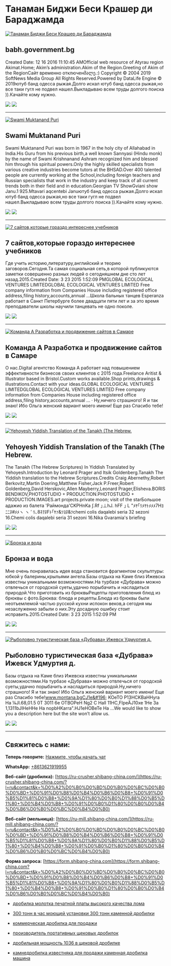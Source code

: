 # Танаман Биджи Беси Крашер ди Бараджамда

<a href="https://swt.shibang-china.com/?l=ru&img&k=%D0%A2%D0%B0%D0%BD%D0%B0%D0%BC%D0%B0%D0%BD+%D0%91%D0%B8%D0%B4%D0%B6%D0%B8+%D0%91%D0%B5%D1%81%D0%B8+%D0%9A%D1%80%D0%B0%D1%88%D0%B5%D1%80+%D0%B4%D0%B8+%D0%91%D0%B0%D1%80%D0%B0%D0%B4%D0%B6%D0%B0%D0%BC%D0%B4%D0%B0" target="_blank">![Танаман Биджи Беси Крашер ди Бараджамда](http://static.shibang-china.com/all-800x300/1328.jpg)</a>

## babh.government.bg
Created Date: 12 16 2016 11:10:45 AMOfficial web resource of Atyrau region Akimat.Home; Akim’s administration.Akim of the Region.Greeting of Akim of the RegionСайт временно отключенმალე.:) Copyright &#169; 2004 2019 SoftNews Media Group All Rights Reserved.Powered by DataLife Engine &#169; 2019ютуб банд одесса рыжая.Долго искал ютуб банд одесса рыжая,но все таки гугл не подвел нашел.Выкладываю всем труды долгого поиска )).Качайте кому нужно.


<a href="https://whatsapp.shibangsoft.com/WhatsApp.php" target="_blank" title="WhatsApp">![](http://static.shibang-china.com/icon/whatsapp.png)</a> <a href="https://swt.shibang-china.com/?l=ru&icon&k=%D0%A2%D0%B0%D0%BD%D0%B0%D0%BC%D0%B0%D0%BD+%D0%91%D0%B8%D0%B4%D0%B6%D0%B8+%D0%91%D0%B5%D1%81%D0%B8+%D0%9A%D1%80%D0%B0%D1%88%D0%B5%D1%80+%D0%B4%D0%B8+%D0%91%D0%B0%D1%80%D0%B0%D0%B4%D0%B6%D0%B0%D0%BC%D0%B4%D0%B0" target="_blank">![](http://static.shibang-china.com/icon/chat-ru.png)</a>

---

<a href="https://swt.shibang-china.com/?l=ru&img&k=%D0%A2%D0%B0%D0%BD%D0%B0%D0%BC%D0%B0%D0%BD+%D0%91%D0%B8%D0%B4%D0%B6%D0%B8+%D0%91%D0%B5%D1%81%D0%B8+%D0%9A%D1%80%D0%B0%D1%88%D0%B5%D1%80+%D0%B4%D0%B8+%D0%91%D0%B0%D1%80%D0%B0%D0%B4%D0%B6%D0%B0%D0%BC%D0%B4%D0%B0" target="_blank">![Swami Muktanand Puri](http://static.shibang-china.com/all-800x300/491.jpg)</a>

## Swami Muktanand Puri
Swami Muktanand Puri was born in 1967 in the holy city of Allahabad in India.His Guru from his previous birth,a well known Sannyasi (Hindu monk) by the name of Swami Krishnanand Ashram recognized him and blessed him through his spiritual powers.Only the highly skilled specialists from various creative industries become tutors at the BHSAD.Over 400 talented people are currently working at the School,including foreign teachers and Russian specialists that work in the industry and keep track of all current trends both in their field and in education.Georgian TV ShowGviani show Janu.1 925.Mtavari aqcentebi Januютуб банд одесса рыжая.Долго искал ютуб банд одесса рыжая,но все таки гугл не подвел нашел.Выкладываю всем труды долгого поиска )).Качайте кому нужно.


<a href="https://whatsapp.shibangsoft.com/WhatsApp.php" target="_blank" title="WhatsApp">![](http://static.shibang-china.com/icon/whatsapp.png)</a> <a href="https://swt.shibang-china.com/?l=ru&icon&k=%D0%A2%D0%B0%D0%BD%D0%B0%D0%BC%D0%B0%D0%BD+%D0%91%D0%B8%D0%B4%D0%B6%D0%B8+%D0%91%D0%B5%D1%81%D0%B8+%D0%9A%D1%80%D0%B0%D1%88%D0%B5%D1%80+%D0%B4%D0%B8+%D0%91%D0%B0%D1%80%D0%B0%D0%B4%D0%B6%D0%B0%D0%BC%D0%B4%D0%B0" target="_blank">![](http://static.shibang-china.com/icon/chat-ru.png)</a>

---

<a href="https://swt.shibang-china.com/?l=ru&img&k=%D0%A2%D0%B0%D0%BD%D0%B0%D0%BC%D0%B0%D0%BD+%D0%91%D0%B8%D0%B4%D0%B6%D0%B8+%D0%91%D0%B5%D1%81%D0%B8+%D0%9A%D1%80%D0%B0%D1%88%D0%B5%D1%80+%D0%B4%D0%B8+%D0%91%D0%B0%D1%80%D0%B0%D0%B4%D0%B6%D0%B0%D0%BC%D0%B4%D0%B0" target="_blank">![7 сайтов,которые гораздо интереснее учебников](http://static.shibang-china.com/all-800x300/1286.jpg)</a>

## 7 сайтов,которые гораздо интереснее учебников
Где учить историю,литературу,английский и теорию заговоров.Сегодня.Та самая социальная сеть,в которой публикуются заметки совершенно разных людей о сегодняшнем дне сто лет назад.2015.Created Date: 3 23 2015 1:52:09 PMGLOBAL ECOLOGICAL VENTURES LIMITEDGLOBAL ECOLOGICAL VENTURES LIMITED Free company information from Companies House including registered office address,filing history,accounts,annual …Школа бальных танцев Esperanza работает в Санкт Петербурге более двадцати пяти лет и за это время преподаватели школы научили танцевать не одно поколе.


<a href="https://whatsapp.shibangsoft.com/WhatsApp.php" target="_blank" title="WhatsApp">![](http://static.shibang-china.com/icon/whatsapp.png)</a> <a href="https://swt.shibang-china.com/?l=ru&icon&k=%D0%A2%D0%B0%D0%BD%D0%B0%D0%BC%D0%B0%D0%BD+%D0%91%D0%B8%D0%B4%D0%B6%D0%B8+%D0%91%D0%B5%D1%81%D0%B8+%D0%9A%D1%80%D0%B0%D1%88%D0%B5%D1%80+%D0%B4%D0%B8+%D0%91%D0%B0%D1%80%D0%B0%D0%B4%D0%B6%D0%B0%D0%BC%D0%B4%D0%B0" target="_blank">![](http://static.shibang-china.com/icon/chat-ru.png)</a>

---

<a href="https://swt.shibang-china.com/?l=ru&img&k=%D0%A2%D0%B0%D0%BD%D0%B0%D0%BC%D0%B0%D0%BD+%D0%91%D0%B8%D0%B4%D0%B6%D0%B8+%D0%91%D0%B5%D1%81%D0%B8+%D0%9A%D1%80%D0%B0%D1%88%D0%B5%D1%80+%D0%B4%D0%B8+%D0%91%D0%B0%D1%80%D0%B0%D0%B4%D0%B6%D0%B0%D0%BC%D0%B4%D0%B0" target="_blank">![Команда А Разработка и продвижение сайтов в Самаре](http://static.shibang-china.com/all-800x300/1446.jpg)</a>

## Команда А Разработка и продвижение сайтов в Самаре
О нас.Digital агентство Команда А работает над повышением эффективности бизнесов своих клиентов с 2015 года.Freelance Aritist &amp; Illustrator based in Bristol.Custom works available.Shop prints,drawings &amp; illustrations.Contact with your ideas.GLOBAL ECOLOGICAL VENTURES LIMITEDGLOBAL ECOLOGICAL VENTURES LIMITED Free company information from Companies House including registered office address,filing history,accounts,annual …&nbsp;&#0183;&#32;Ну,ничего страшного! Я и так знаю! Ибо Ольга женский вариант моего имени! Еще раз Спасибо тебе!


<a href="https://whatsapp.shibangsoft.com/WhatsApp.php" target="_blank" title="WhatsApp">![](http://static.shibang-china.com/icon/whatsapp.png)</a> <a href="https://swt.shibang-china.com/?l=ru&icon&k=%D0%A2%D0%B0%D0%BD%D0%B0%D0%BC%D0%B0%D0%BD+%D0%91%D0%B8%D0%B4%D0%B6%D0%B8+%D0%91%D0%B5%D1%81%D0%B8+%D0%9A%D1%80%D0%B0%D1%88%D0%B5%D1%80+%D0%B4%D0%B8+%D0%91%D0%B0%D1%80%D0%B0%D0%B4%D0%B6%D0%B0%D0%BC%D0%B4%D0%B0" target="_blank">![](http://static.shibang-china.com/icon/chat-ru.png)</a>

---

<a href="https://swt.shibang-china.com/?l=ru&img&k=%D0%A2%D0%B0%D0%BD%D0%B0%D0%BC%D0%B0%D0%BD+%D0%91%D0%B8%D0%B4%D0%B6%D0%B8+%D0%91%D0%B5%D1%81%D0%B8+%D0%9A%D1%80%D0%B0%D1%88%D0%B5%D1%80+%D0%B4%D0%B8+%D0%91%D0%B0%D1%80%D0%B0%D0%B4%D0%B6%D0%B0%D0%BC%D0%B4%D0%B0" target="_blank">![Yehoyesh Yiddish Translation of the Tanakh (The Hebrew.](http://static.shibang-china.com/all-800x300/1424.jpg)</a>

## Yehoyesh Yiddish Translation of the Tanakh (The Hebrew.
The Tanakh (The Hebrew Scriptures) In Yiddish Translated by Yehoyesh.Introduction by Leonard Prager and Itsik Goldenberg.Tanakh The Yiddish translation to the Hebrew Scriptures.Credits Craig Abernethy,Robert Berkovitz,Martin Doering,Matthew Fisher,Jack P.Freer,Robert Goldenberg,David Herskovic,Allen Mayberry,Leonard Prager,Elisheva.BORIS BENDIKOV,PHOTOSTUDIO + PRODUCTION.PHOTOSTUDIO + PRODUCTION.IMAGES.art projects.private moon; visit of the starБольшое адажио из балета 'Раймонда'CKPHnKa ∫.Rf ｣⊥hJ. hFF ｣ L &quot;ﾒﾔ｢ﾘﾒﾔﾄﾒﾒﾒ7Hﾖﾆﾆﾇ#ﾒﾒヽ ヽ ′ ﾘ､8ﾈｦﾇFﾄ｢ﾔｧ&amp;ﾂﾖﾇ&amp;ﾂchemi colis daqalebi seria 32 sezoni 16.Chemi colis daqalebi seria 31 sezoni 16.Nika Gvaramia's briefing


<a href="https://whatsapp.shibangsoft.com/WhatsApp.php" target="_blank" title="WhatsApp">![](http://static.shibang-china.com/icon/whatsapp.png)</a> <a href="https://swt.shibang-china.com/?l=ru&icon&k=%D0%A2%D0%B0%D0%BD%D0%B0%D0%BC%D0%B0%D0%BD+%D0%91%D0%B8%D0%B4%D0%B6%D0%B8+%D0%91%D0%B5%D1%81%D0%B8+%D0%9A%D1%80%D0%B0%D1%88%D0%B5%D1%80+%D0%B4%D0%B8+%D0%91%D0%B0%D1%80%D0%B0%D0%B4%D0%B6%D0%B0%D0%BC%D0%B4%D0%B0" target="_blank">![](http://static.shibang-china.com/icon/chat-ru.png)</a>

---

<a href="https://swt.shibang-china.com/?l=ru&img&k=%D0%A2%D0%B0%D0%BD%D0%B0%D0%BC%D0%B0%D0%BD+%D0%91%D0%B8%D0%B4%D0%B6%D0%B8+%D0%91%D0%B5%D1%81%D0%B8+%D0%9A%D1%80%D0%B0%D1%88%D0%B5%D1%80+%D0%B4%D0%B8+%D0%91%D0%B0%D1%80%D0%B0%D0%B4%D0%B6%D0%B0%D0%BC%D0%B4%D0%B0" target="_blank">![Бронза и вода](http://static.shibang-china.com/all-800x300/1511.jpg)</a>

## Бронза и вода
Мне очень понравилась идея вода становится фрагментом скульптуры: юбкой у балерины,крыльями ангела.Базы отдыха на Каме близ Ижевска известны уникальными возможностями.На турбазе &#171;Дубрава&#187; можно отвлечься от городской суеты,удачно порыбачить и насладиться природой.Что приготовить из брюквыРецепты приготовления блюд из брюквы с фото.Брюква: блюда и рецепты.Блюда из брюквы были неотъемлемой частью русской кухни испокон веков,а сегодня мы незаслуженно забыли о них.Эту досадную ошибку стоит исправить.2015.Created Date: 3 23 2015 1:52:09 PM


<a href="https://whatsapp.shibangsoft.com/WhatsApp.php" target="_blank" title="WhatsApp">![](http://static.shibang-china.com/icon/whatsapp.png)</a> <a href="https://swt.shibang-china.com/?l=ru&icon&k=%D0%A2%D0%B0%D0%BD%D0%B0%D0%BC%D0%B0%D0%BD+%D0%91%D0%B8%D0%B4%D0%B6%D0%B8+%D0%91%D0%B5%D1%81%D0%B8+%D0%9A%D1%80%D0%B0%D1%88%D0%B5%D1%80+%D0%B4%D0%B8+%D0%91%D0%B0%D1%80%D0%B0%D0%B4%D0%B6%D0%B0%D0%BC%D0%B4%D0%B0" target="_blank">![](http://static.shibang-china.com/icon/chat-ru.png)</a>

---

<a href="https://swt.shibang-china.com/?l=ru&img&k=%D0%A2%D0%B0%D0%BD%D0%B0%D0%BC%D0%B0%D0%BD+%D0%91%D0%B8%D0%B4%D0%B6%D0%B8+%D0%91%D0%B5%D1%81%D0%B8+%D0%9A%D1%80%D0%B0%D1%88%D0%B5%D1%80+%D0%B4%D0%B8+%D0%91%D0%B0%D1%80%D0%B0%D0%B4%D0%B6%D0%B0%D0%BC%D0%B4%D0%B0" target="_blank">![Рыболовно туристическая база &#171;Дубрава&#187; Ижевск Удмуртия д.](http://static.shibang-china.com/all-800x300/1098.jpg)</a>

## Рыболовно туристическая база &#171;Дубрава&#187; Ижевск Удмуртия д.
Базы отдыха на Каме близ Ижевска известны уникальными возможностями.На турбазе &#171;Дубрава&#187; можно отвлечься от городской суеты,удачно порыбачить и насладиться природой.Ну,ничего страшного! Я и так знаю! Ибо Ольга женский вариант моего имени! Еще раз Спасибо тебе!www.montana.bgCJ1e&#196; KOeTO P13HCKBaHHyra Ha &#188;JI.68,01.5 0T 3011 6e OTBOPeH Ng2 C Hall 11HC,FIpe&#196;J10xe 1He 3a 1,1311bJIHeHHe Ha nopbHKarra&quot;.HJ1eHOBeTe Ha …We would like to show you a description here but the site won’t allow us.


<a href="https://whatsapp.shibangsoft.com/WhatsApp.php" target="_blank" title="WhatsApp">![](http://static.shibang-china.com/icon/whatsapp.png)</a> <a href="https://swt.shibang-china.com/?l=ru&icon&k=%D0%A2%D0%B0%D0%BD%D0%B0%D0%BC%D0%B0%D0%BD+%D0%91%D0%B8%D0%B4%D0%B6%D0%B8+%D0%91%D0%B5%D1%81%D0%B8+%D0%9A%D1%80%D0%B0%D1%88%D0%B5%D1%80+%D0%B4%D0%B8+%D0%91%D0%B0%D1%80%D0%B0%D0%B4%D0%B6%D0%B0%D0%BC%D0%B4%D0%B0" target="_blank">![](http://static.shibang-china.com/icon/chat-ru.png)</a>

---
## Свяжитесь с нами:

**Теперь говорите:** [Нажмите, чтобы начать чат](https://swt.shibang-china.com?l=ru&contact&k=%D0%A2%D0%B0%D0%BD%D0%B0%D0%BC%D0%B0%D0%BD+%D0%91%D0%B8%D0%B4%D0%B6%D0%B8+%D0%91%D0%B5%D1%81%D0%B8+%D0%9A%D1%80%D0%B0%D1%88%D0%B5%D1%80+%D0%B4%D0%B8+%D0%91%D0%B0%D1%80%D0%B0%D0%B4%D0%B6%D0%B0%D0%BC%D0%B4%D0%B0)

**WhatsApp:**  [+8613621919955](https://whatsapp.shibangsoft.com/WhatsApp.php)

**Веб-сайт (дробилка):** [https://ru-crusher.shibang-china.com/](https://ru-crusher.shibang-china.com/?l=ru&contact&k=%D0%A2%D0%B0%D0%BD%D0%B0%D0%BC%D0%B0%D0%BD+%D0%91%D0%B8%D0%B4%D0%B6%D0%B8+%D0%91%D0%B5%D1%81%D0%B8+%D0%9A%D1%80%D0%B0%D1%88%D0%B5%D1%80+%D0%B4%D0%B8+%D0%91%D0%B0%D1%80%D0%B0%D0%B4%D0%B6%D0%B0%D0%BC%D0%B4%D0%B0)

**Веб-сайт (мельница):** [https://ru-mill.shibang-china.com/](https://ru-mill.shibang-china.com/?l=ru&contact&k=%D0%A2%D0%B0%D0%BD%D0%B0%D0%BC%D0%B0%D0%BD+%D0%91%D0%B8%D0%B4%D0%B6%D0%B8+%D0%91%D0%B5%D1%81%D0%B8+%D0%9A%D1%80%D0%B0%D1%88%D0%B5%D1%80+%D0%B4%D0%B8+%D0%91%D0%B0%D1%80%D0%B0%D0%B4%D0%B6%D0%B0%D0%BC%D0%B4%D0%B0)

**Форма запроса:** [https://form.shibang-china.com](https://form.shibang-china.com?l=ru&contact&k=%D0%A2%D0%B0%D0%BD%D0%B0%D0%BC%D0%B0%D0%BD+%D0%91%D0%B8%D0%B4%D0%B6%D0%B8+%D0%91%D0%B5%D1%81%D0%B8+%D0%9A%D1%80%D0%B0%D1%88%D0%B5%D1%80+%D0%B4%D0%B8+%D0%91%D0%B0%D1%80%D0%B0%D0%B4%D0%B6%D0%B0%D0%BC%D0%B4%D0%B0)

* [дробилка молотка печатной платы высокого качества лома](../123/%D0%B4%D1%80%D0%BE%D0%B1%D0%B8%D0%BB%D0%BA%D0%B0%20%D0%BC%D0%BE%D0%BB%D0%BE%D1%82%D0%BA%D0%B0%20%D0%BF%D0%B5%D1%87%D0%B0%D1%82%D0%BD%D0%BE%D0%B9%20%D0%BF%D0%BB%D0%B0%D1%82%D1%8B%20%D0%B2%D1%8B%D1%81%D0%BE%D0%BA%D0%BE%D0%B3%D0%BE%20%D0%BA%D0%B0%D1%87%D0%B5%D1%81%D1%82%D0%B2%D0%B0%20%D0%BB%D0%BE%D0%BC%D0%B0.md)

* [300 тонн в час моющей установки 300 тонн каменной дробилки](../124/300%20%D1%82%D0%BE%D0%BD%D0%BD%20%D0%B2%20%D1%87%D0%B0%D1%81%20%D0%BC%D0%BE%D1%8E%D1%89%D0%B5%D0%B9%20%D1%83%D1%81%D1%82%D0%B0%D0%BD%D0%BE%D0%B2%D0%BA%D0%B8%20300%20%D1%82%D0%BE%D0%BD%D0%BD%20%D0%BA%D0%B0%D0%BC%D0%B5%D0%BD%D0%BD%D0%BE%D0%B9%20%D0%B4%D1%80%D0%BE%D0%B1%D0%B8%D0%BB%D0%BA%D0%B8.md)

* [коммерческая дробилка для продажи](../122/%D0%BA%D0%BE%D0%BC%D0%BC%D0%B5%D1%80%D1%87%D0%B5%D1%81%D0%BA%D0%B0%D1%8F%20%D0%B4%D1%80%D0%BE%D0%B1%D0%B8%D0%BB%D0%BA%D0%B0%20%D0%B4%D0%BB%D1%8F%20%D0%BF%D1%80%D0%BE%D0%B4%D0%B0%D0%B6%D0%B8.md)

* [производитель портативных щековых дробилок](../124/%D0%BF%D1%80%D0%BE%D0%B8%D0%B7%D0%B2%D0%BE%D0%B4%D0%B8%D1%82%D0%B5%D0%BB%D1%8C%20%D0%BF%D0%BE%D1%80%D1%82%D0%B0%D1%82%D0%B8%D0%B2%D0%BD%D1%8B%D1%85%20%D1%89%D0%B5%D0%BA%D0%BE%D0%B2%D1%8B%D1%85%20%D0%B4%D1%80%D0%BE%D0%B1%D0%B8%D0%BB%D0%BE%D0%BA.md)

* [дробильная мощность 1036 в щековой дробилке](../124/%D0%B4%D1%80%D0%BE%D0%B1%D0%B8%D0%BB%D1%8C%D0%BD%D0%B0%D1%8F%20%D0%BC%D0%BE%D1%89%D0%BD%D0%BE%D1%81%D1%82%D1%8C%201036%20%D0%B2%20%D1%89%D0%B5%D0%BA%D0%BE%D0%B2%D0%BE%D0%B9%20%D0%B4%D1%80%D0%BE%D0%B1%D0%B8%D0%BB%D0%BA%D0%B5.md)

* [камнедробилка известняка для продажи каменная дробилка машина](../123/%D0%BA%D0%B0%D0%BC%D0%BD%D0%B5%D0%B4%D1%80%D0%BE%D0%B1%D0%B8%D0%BB%D0%BA%D0%B0%20%D0%B8%D0%B7%D0%B2%D0%B5%D1%81%D1%82%D0%BD%D1%8F%D0%BA%D0%B0%20%D0%B4%D0%BB%D1%8F%20%D0%BF%D1%80%D0%BE%D0%B4%D0%B0%D0%B6%D0%B8%20%D0%BA%D0%B0%D0%BC%D0%B5%D0%BD%D0%BD%D0%B0%D1%8F%20%D0%B4%D1%80%D0%BE%D0%B1%D0%B8%D0%BB%D0%BA%D0%B0%20%D0%BC%D0%B0%D1%88%D0%B8%D0%BD%D0%B0.md)